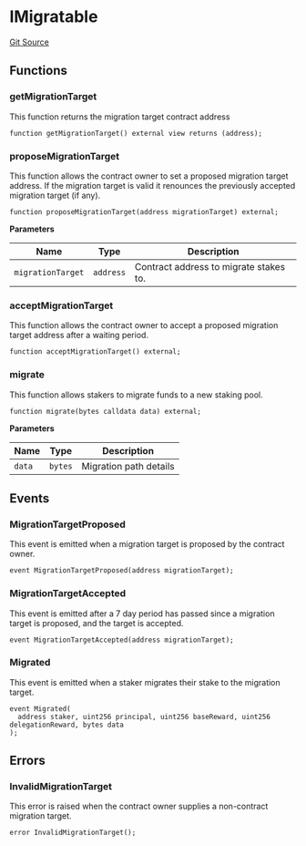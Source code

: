 # IMigratable
[Git Source](https://github.com/code-423n4/2023-08-chainlink/blob/38d594fd52a417af576ce44eee67744196ba1094/src/staking-v0.1/interfaces/IMigratable.sol)


## Functions
### getMigrationTarget

This function returns the migration target contract address


```solidity
function getMigrationTarget() external view returns (address);
```

### proposeMigrationTarget

This function allows the contract owner to set a proposed
migration target address. If the migration target is valid it renounces
the previously accepted migration target (if any).


```solidity
function proposeMigrationTarget(address migrationTarget) external;
```
**Parameters**

|Name|Type|Description|
|----|----|-----------|
|`migrationTarget`|`address`|Contract address to migrate stakes to.|


### acceptMigrationTarget

This function allows the contract owner to accept a proposed migration target address
after a waiting period.


```solidity
function acceptMigrationTarget() external;
```

### migrate

This function allows stakers to migrate funds to a new staking pool.


```solidity
function migrate(bytes calldata data) external;
```
**Parameters**

|Name|Type|Description|
|----|----|-----------|
|`data`|`bytes`|Migration path details|


## Events
### MigrationTargetProposed
This event is emitted when a migration target is proposed by the contract owner.


```solidity
event MigrationTargetProposed(address migrationTarget);
```

### MigrationTargetAccepted
This event is emitted after a 7 day period has passed since a migration target is
proposed, and the target is accepted.


```solidity
event MigrationTargetAccepted(address migrationTarget);
```

### Migrated
This event is emitted when a staker migrates their stake to the migration target.


```solidity
event Migrated(
  address staker, uint256 principal, uint256 baseReward, uint256 delegationReward, bytes data
);
```

## Errors
### InvalidMigrationTarget
This error is raised when the contract owner supplies a non-contract migration target.


```solidity
error InvalidMigrationTarget();
```

